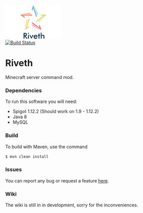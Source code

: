 ![Riveth](https://github.com/cadox8/Riveth/blob/master/docs/img/riveth.png)<br>
[![Build Status](https://travis-ci.org/cadox8/Riveth.svg?branch=master)](https://travis-ci.org/cadox8/Riveth)

# Riveth
Minecraft server command mod.

### Dependencies
To run this software you will need:

- Spigot 1.12.2 (Should work on 1.9 - 1.12.2)
- Java 8
- MySQL

### Build
To build with Maven, use the command
```sh
$ mvn clean install
```

### Issues
You can report any bug or request a feature [here](https://github.com/cadox8/Riveth/issues).

### Wiki
The wiki is still in in development, sorry for the inconveniences.